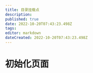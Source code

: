 ```yaml
---
title: 目录挂载点
description: 
published: true
date: 2022-10-20T07:43:23.498Z
tags: 
editor: markdown
dateCreated: 2022-10-20T07:43:23.498Z
---
```


# 初始化页面